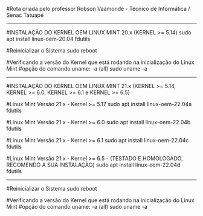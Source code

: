 #Rota criada pelo professor Robson Vaamonde - Técnico de Informática / Senac Tatuapé

____________________

#INSTALAÇÃO DO KERNEL OEM LINUX MINT 20.x (KERNEL >= 5.14)
sudo apt install linux-oem-20.04 fdutils

#Reinicializar o Sistema
sudo reboot

#Verificando a versão do Kernel que está rodando na inicialização do Linux Mint
#opção do comando uname: -a (all)
sudo uname -a

____________________

#INSTALAÇÃO DO KERNEL OEM LINUX MINT 21.x (KERNEL >= 5.14, KERNEL >= 6.0, KERNEL >= 6.1 e KERNEL >= 6.5)

#Linux Mint Versão 21.x - Kernel >= 5.17
sudo apt install linux-oem-22.04a fdutils

#Linux Mint Versão 21.x - Kernel >= 6.0
sudo apt install linux-oem-22.04b fdutils

#Linux Mint Versão 21.x - Kernel >= 6.1
sudo apt install linux-oem-22.04c fdutils

#Linux Mint Versão 21.x - Kernel >= 6.5 - (TESTADO E HOMOLOGADO, RECOMENDO A SUA INSTALAÇÃO)
sudo apt install linux-oem-22.04d fdutils

____________________

#Reinicializar o Sistema
sudo reboot 

#Verificando a versão do Kernel que está rodando na inicialização do Linux Mint
#opção do comando uname: -a (all)
sudo uname -a

